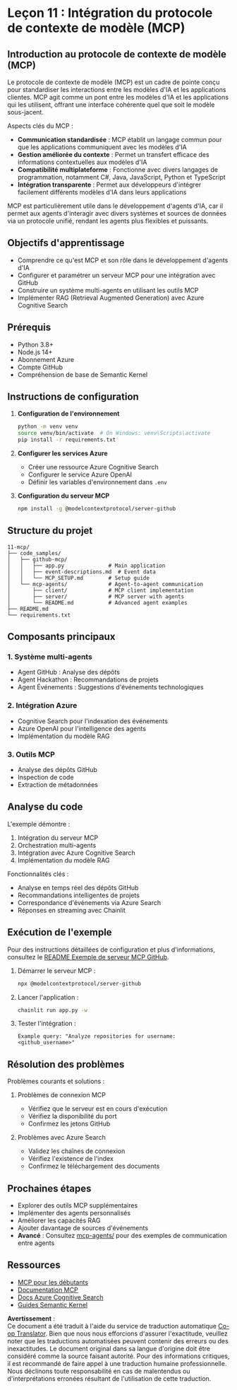 <!--
CO_OP_TRANSLATOR_METADATA:
{
  "original_hash": "e255edb8423b34b4bba20263ef38f208",
  "translation_date": "2025-08-21T11:55:29+00:00",
  "source_file": "11-mcp/README.md",
  "language_code": "fr"
}
-->
# Leçon 11 : Intégration du protocole de contexte de modèle (MCP)

## Introduction au protocole de contexte de modèle (MCP)

Le protocole de contexte de modèle (MCP) est un cadre de pointe conçu pour standardiser les interactions entre les modèles d'IA et les applications clientes. MCP agit comme un pont entre les modèles d'IA et les applications qui les utilisent, offrant une interface cohérente quel que soit le modèle sous-jacent.

Aspects clés du MCP :

- **Communication standardisée** : MCP établit un langage commun pour que les applications communiquent avec les modèles d'IA
- **Gestion améliorée du contexte** : Permet un transfert efficace des informations contextuelles aux modèles d'IA
- **Compatibilité multiplateforme** : Fonctionne avec divers langages de programmation, notamment C#, Java, JavaScript, Python et TypeScript
- **Intégration transparente** : Permet aux développeurs d'intégrer facilement différents modèles d'IA dans leurs applications

MCP est particulièrement utile dans le développement d'agents d'IA, car il permet aux agents d'interagir avec divers systèmes et sources de données via un protocole unifié, rendant les agents plus flexibles et puissants.

## Objectifs d'apprentissage
- Comprendre ce qu'est MCP et son rôle dans le développement d'agents d'IA
- Configurer et paramétrer un serveur MCP pour une intégration avec GitHub
- Construire un système multi-agents en utilisant les outils MCP
- Implémenter RAG (Retrieval Augmented Generation) avec Azure Cognitive Search

## Prérequis
- Python 3.8+
- Node.js 14+
- Abonnement Azure
- Compte GitHub
- Compréhension de base de Semantic Kernel

## Instructions de configuration

1. **Configuration de l'environnement**
   ```bash
   python -m venv venv
   source venv/bin/activate  # On Windows: venv\Scripts\activate
   pip install -r requirements.txt
   ```

2. **Configurer les services Azure**
   - Créer une ressource Azure Cognitive Search
   - Configurer le service Azure OpenAI
   - Définir les variables d'environnement dans `.env`

3. **Configuration du serveur MCP**
   ```bash
   npm install -g @modelcontextprotocol/server-github
   ```

## Structure du projet

```
11-mcp/
├── code_samples/
│   ├── github-mcp/
│   │   ├── app.py              # Main application
│   │   ├── event-descriptions.md  # Event data
│   │   └── MCP_SETUP.md        # Setup guide
│   └── mcp-agents/             # Agent-to-agent communication
│       ├── client/             # MCP client implementation
│       ├── server/             # MCP server with agents
│       └── README.md           # Advanced agent examples
├── README.md
└── requirements.txt
```

## Composants principaux

### 1. Système multi-agents
- Agent GitHub : Analyse des dépôts
- Agent Hackathon : Recommandations de projets
- Agent Événements : Suggestions d'événements technologiques

### 2. Intégration Azure
- Cognitive Search pour l'indexation des événements
- Azure OpenAI pour l'intelligence des agents
- Implémentation du modèle RAG

### 3. Outils MCP
- Analyse des dépôts GitHub
- Inspection de code
- Extraction de métadonnées

## Analyse du code

L'exemple démontre :
1. Intégration du serveur MCP
2. Orchestration multi-agents
3. Intégration avec Azure Cognitive Search
4. Implémentation du modèle RAG

Fonctionnalités clés :
- Analyse en temps réel des dépôts GitHub
- Recommandations intelligentes de projets
- Correspondance d'événements via Azure Search
- Réponses en streaming avec Chainlit

## Exécution de l'exemple

Pour des instructions détaillées de configuration et plus d'informations, consultez le [README Exemple de serveur MCP GitHub](./code_samples/github-mcp/README.md).

1. Démarrer le serveur MCP :
   ```bash
   npx @modelcontextprotocol/server-github
   ```

2. Lancer l'application :
   ```bash
   chainlit run app.py -w
   ```

3. Tester l'intégration :
   ```
   Example query: "Analyze repositories for username: <github_username>"
   ```

## Résolution des problèmes

Problèmes courants et solutions :
1. Problèmes de connexion MCP
   - Vérifiez que le serveur est en cours d'exécution
   - Vérifiez la disponibilité du port
   - Confirmez les jetons GitHub

2. Problèmes avec Azure Search
   - Validez les chaînes de connexion
   - Vérifiez l'existence de l'index
   - Confirmez le téléchargement des documents

## Prochaines étapes
- Explorer des outils MCP supplémentaires
- Implémenter des agents personnalisés
- Améliorer les capacités RAG
- Ajouter davantage de sources d'événements
- **Avancé** : Consultez [mcp-agents/](../../../11-mcp/code_samples/mcp-agents) pour des exemples de communication entre agents

## Ressources
- [MCP pour les débutants](https://aka.ms/mcp-for-beginners)  
- [Documentation MCP](https://github.com/microsoft/semantic-kernel/tree/main/python/semantic-kernel/semantic_kernel/connectors/mcp)
- [Docs Azure Cognitive Search](https://learn.microsoft.com/azure/search/)
- [Guides Semantic Kernel](https://learn.microsoft.com/semantic-kernel/)

**Avertissement** :  
Ce document a été traduit à l'aide du service de traduction automatique [Co-op Translator](https://github.com/Azure/co-op-translator). Bien que nous nous efforcions d'assurer l'exactitude, veuillez noter que les traductions automatisées peuvent contenir des erreurs ou des inexactitudes. Le document original dans sa langue d'origine doit être considéré comme la source faisant autorité. Pour des informations critiques, il est recommandé de faire appel à une traduction humaine professionnelle. Nous déclinons toute responsabilité en cas de malentendus ou d'interprétations erronées résultant de l'utilisation de cette traduction.
